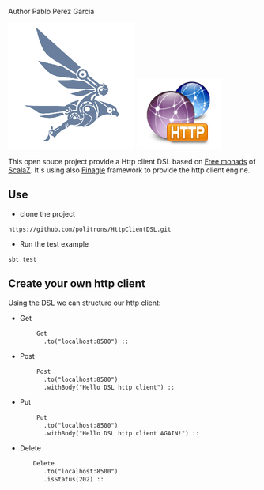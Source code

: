 Author  Pablo Perez Garcia

![My image](src/main/resources/img/finagle.png) ![My image](src/main/resources/img/http-icon.png)


This open souce project provide a Http client DSL based on [Free monads](http://eed3si9n.com/learning-scalaz/Free+Monad.html) of [ScalaZ](https://github.com/scalaz/scalaz).
It´s using also [Finagle](https://twitter.github.io/finagle/) framework to provide the http client engine.

## Use

* clone the project
```
https://github.com/politrons/HttpClientDSL.git

```
* Run the test example
```
sbt test

```

## Create your own http client

Using the DSL we can structure our http client:

* Get

```
        Get
          .to("localhost:8500") ::
```
* Post

```
        Post
          .to("localhost:8500")
          .withBody("Hello DSL http client") ::
```

* Put

```
        Put
          .to("localhost:8500")
          .withBody("Hello DSL http client AGAIN!") ::
```

* Delete

```
       Delete
          .to("localhost:8500")
          .isStatus(202) ::
```







